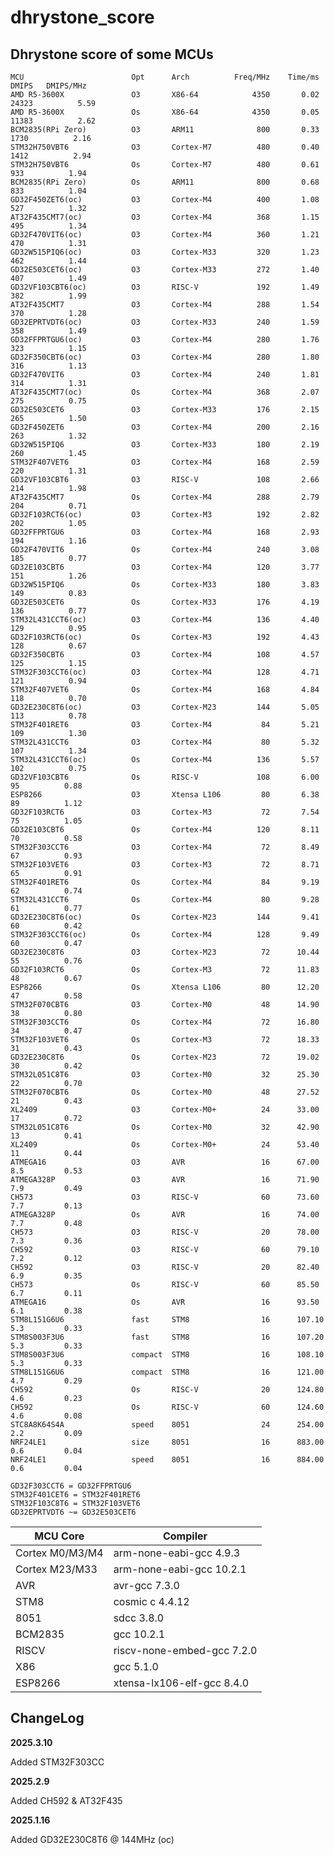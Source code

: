 # dhrystone_score

## Dhrystone score of some MCUs


    MCU                        Opt      Arch          Freq/MHz    Time/ms    DMIPS   DMIPS/MHz
    AMD R5-3600X               O3       X86-64            4350       0.02  24323          5.59
    AMD R5-3600X               Os       X86-64            4350       0.05  11383          2.62
    BCM2835(RPi Zero)          O3       ARM11              800       0.33   1730          2.16
    STM32H750VBT6              O3       Cortex-M7          480       0.40   1412          2.94
    STM32H750VBT6              Os       Cortex-M7          480       0.61    933          1.94
    BCM2835(RPi Zero)          Os       ARM11              800       0.68    833          1.04
    GD32F450ZET6(oc)           O3       Cortex-M4          400       1.08    527          1.32
    AT32F435CMT7(oc)           O3       Cortex-M4          368       1.15    495          1.34
    GD32F470VIT6(oc)           O3       Cortex-M4          360       1.21    470          1.31
    GD32W515PIQ6(oc)           O3       Cortex-M33         320       1.23    462          1.44
    GD32E503CET6(oc)           O3       Cortex-M33         272       1.40    407          1.49
    GD32VF103CBT6(oc)          O3       RISC-V             192       1.49    382          1.99
    AT32F435CMT7               O3       Cortex-M4          288       1.54    370          1.28
    GD32EPRTVDT6(oc)           O3       Cortex-M33         240       1.59    358          1.49
    GD32FFPRTGU6(oc)           O3       Cortex-M4          280       1.76    323          1.15
    GD32F350CBT6(oc)           O3       Cortex-M4          280       1.80    316          1.13
    GD32F470VIT6               O3       Cortex-M4          240       1.81    314          1.31
    AT32F435CMT7(oc)           Os       Cortex-M4          368       2.07    275          0.75
    GD32E503CET6               O3       Cortex-M33         176       2.15    265          1.50
    GD32F450ZET6               O3       Cortex-M4          200       2.16    263          1.32
    GD32W515PIQ6               O3       Cortex-M33         180       2.19    260          1.45
    STM32F407VET6              O3       Cortex-M4          168       2.59    220          1.31
    GD32VF103CBT6              O3       RISC-V             108       2.66    214          1.98
    AT32F435CMT7               Os       Cortex-M4          288       2.79    204          0.71
    GD32F103RCT6(oc)           O3       Cortex-M3          192       2.82    202          1.05
    GD32FFPRTGU6               O3       Cortex-M4          168       2.93    194          1.16
    GD32F470VIT6               Os       Cortex-M4          240       3.08    185          0.77
    GD32E103CBT6               O3       Cortex-M4          120       3.77    151          1.26
    GD32W515PIQ6               Os       Cortex-M33         180       3.83    149          0.83
    GD32E503CET6               Os       Cortex-M33         176       4.19    136          0.77
    STM32L431CCT6(oc)          O3       Cortex-M4          136       4.40    129          0.95
    GD32F103RCT6(oc)           Os       Cortex-M3          192       4.43    128          0.67
    GD32F350CBT6               O3       Cortex-M4          108       4.57    125          1.15
    STM32F303CCT6(oc)          O3       Cortex-M4          128       4.71    121          0.94
    STM32F407VET6              Os       Cortex-M4          168       4.84    118          0.70
    GD32E230C8T6(oc)           O3       Cortex-M23         144       5.05    113          0.78
    STM32F401RET6              O3       Cortex-M4           84       5.21    109          1.30
    STM32L431CCT6              O3       Cortex-M4           80       5.32    107          1.34
    STM32L431CCT6(oc)          Os       Cortex-M4          136       5.57    102          0.75
    GD32VF103CBT6              Os       RISC-V             108       6.00     95          0.88
    ESP8266                    O3       Xtensa L106         80       6.38     89          1.12
    GD32F103RCT6               O3       Cortex-M3           72       7.54     75          1.05
    GD32E103CBT6               Os       Cortex-M4          120       8.11     70          0.58
    STM32F303CCT6              O3       Cortex-M4           72       8.49     67          0.93
    STM32F103VET6              O3       Cortex-M3           72       8.71     65          0.91
    STM32F401RET6              Os       Cortex-M4           84       9.19     62          0.74
    STM32L431CCT6              Os       Cortex-M4           80       9.28     61          0.77
    GD32E230C8T6(oc)           Os       Cortex-M23         144       9.41     60          0.42
    STM32F303CCT6(oc)          Os       Cortex-M4          128       9.49     60          0.47
    GD32E230C8T6               O3       Cortex-M23          72      10.44     55          0.76
    GD32F103RCT6               Os       Cortex-M3           72      11.83     48          0.67
    ESP8266                    Os       Xtensa L106         80      12.20     47          0.58
    STM32F070CBT6              O3       Cortex-M0           48      14.90     38          0.80
    STM32F303CCT6              Os       Cortex-M4           72      16.80     34          0.47
    STM32F103VET6              Os       Cortex-M3           72      18.33     31          0.43
    GD32E230C8T6               Os       Cortex-M23          72      19.02     30          0.42
    STM32L051C8T6              O3       Cortex-M0           32      25.30     22          0.70
    STM32F070CBT6              Os       Cortex-M0           48      27.52     21          0.43
    XL2409                     O3       Cortex-M0+          24      33.00     17          0.72
    STM32L051C8T6              Os       Cortex-M0           32      42.90     13          0.41
    XL2409                     Os       Cortex-M0+          24      53.40     11          0.44
    ATMEGA16                   O3       AVR                 16      67.00     8.5         0.53
    ATMEGA328P                 O3       AVR                 16      71.90     7.9         0.49
    CH573                      O3       RISC-V              60      73.60     7.7         0.13
    ATMEGA328P                 Os       AVR                 16      74.00     7.7         0.48
    CH573                      O3       RISC-V              20      78.00     7.3         0.36
    CH592                      O3       RISC-V              60      79.10     7.2         0.12
    CH592                      O3       RISC-V              20      82.40     6.9         0.35
    CH573                      Os       RISC-V              60      85.50     6.7         0.11
    ATMEGA16                   Os       AVR                 16      93.50     6.1         0.38
    STM8L151G6U6               fast     STM8                16      107.10    5.3         0.33
    STM8S003F3U6               fast     STM8                16      107.20    5.3         0.33
    STM8S003F3U6               compact  STM8                16      108.10    5.3         0.33
    STM8L151G6U6               compact  STM8                16      121.00    4.7         0.29
    CH592                      Os       RISC-V              20      124.80    4.6         0.23
    CH592                      Os       RISC-V              60      124.60    4.6         0.08
    STC8A8K64S4A               speed    8051                24      254.00    2.2         0.09
    NRF24LE1                   size     8051                16      883.00    0.6         0.04
    NRF24LE1                   speed    8051                16      884.00    0.6         0.04

    GD32F303CCT6 = GD32FFPRTGU6  
    STM32F401CET6 = STM32F401RET6  
    STM32F103C8T6 = STM32F103VET6  
    GD32EPRTVDT6 ~= GD32E503CET6

| MCU Core | Compiler |
|---|---|
|Cortex M0/M3/M4|  arm-none-eabi-gcc 4.9.3  |
|Cortex M23/M33|   arm-none-eabi-gcc 10.2.1  |
|AVR| avr-gcc 7.3.0  |
|STM8| cosmic c 4.4.12  |
|8051| sdcc 3.8.0  |
|BCM2835| gcc 10.2.1  |
|RISCV| riscv-none-embed-gcc 7.2.0  |
|X86| gcc 5.1.0  |
|ESP8266| xtensa-lx106-elf-gcc 8.4.0  |

## ChangeLog

**2025.3.10**

Added STM32F303CC

**2025.2.9** 

Added CH592 & AT32F435


**2025.1.16** 

Added GD32E230C8T6 @ 144MHz (oc)
